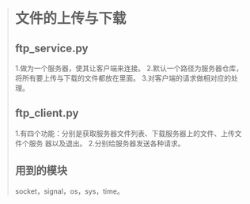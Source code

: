 > # 文件的上传与下载
> ## ftp_service.py
>	1.做为一个服务器，使其让客户端来连接。
>	2.默认一个路径为服务器仓库，将所有要上传与下载的文件都放在里面。
>	3.对客户端的请求做相对应的处理。
>
>
> ## ftp_client.py
>	1.有四个功能：分别是获取服务器文件列表、下载服务器上的文件、上传文件个服务
>		器以及退出。
>	2.分别给服务器发送各种请求。
>
> ## 用到的模块
>	socket，signal，os，sys，time。

